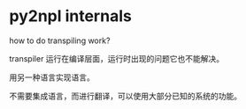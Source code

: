 # py2npl internals

how to do transpiling work?



transpiler 运行在编译层面，运行时出现的问题它也不能解决。

用另一种语言实现语言。

不需要集成语言，而进行翻译，可以使用大部分已知的系统的功能。
